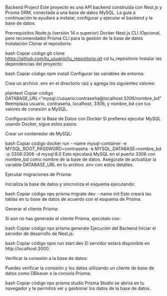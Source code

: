 Backend Project
Este proyecto es una API backend construida con Nest.js y Prisma ORM, conectada a una base de datos MySQL. La guía a continuación te ayudará a instalar, configurar y ejecutar el backend y la base de datos.

Prerrequisitos
Node.js (versión 14 o superior)
Docker
Nest.js CLI (Opcional, pero recomendado)
Prisma CLI para la gestión de la base de datos
Instalación
Clonar el repositorio:

bash
Copiar código
git clone https://github.com/tu_usuario/tu_repositorio.git
cd tu_repositorio
Instalar las dependencias del proyecto:

bash
Copiar código
npm install
Configurar las variables de entorno:

Crea un archivo .env en el directorio raíz y agrega los siguientes valores:

plaintext
Copiar código
DATABASE_URL="mysql://usuario:contraseña@localhost:3306/nombre_bd"
Reemplaza usuario, contraseña, localhost, 3306, y nombre_bd con tus valores de conexión a MySQL.

Configuración de la Base de Datos con Docker
Si prefieres ejecutar MySQL usando Docker, sigue estos pasos:

Crear un contenedor de MySQL:

bash
Copiar código
docker run --name mysql-container -e MYSQL_ROOT_PASSWORD=contraseña -e MYSQL_DATABASE=nombre_bd -p 3306:3306 -d mysql:8.0
Esto ejecutará MySQL en el puerto 3306 con nombre_bd como nombre de la base de datos. Asegúrate de actualizar la variable DATABASE_URL en tu archivo .env con estos detalles.

Ejecutar migraciones de Prisma:

Inicializa la base de datos y sincroniza el esquema ejecutando:

bash
Copiar código
npx prisma migrate dev --name init
Esto creará las tablas en tu base de datos de acuerdo con el esquema de Prisma.

Generar el cliente Prisma:

Si aún no has generado el cliente Prisma, ejecútalo con:

bash
Copiar código
npx prisma generate
Ejecución del Backend
Iniciar el servidor de desarrollo de Nest.js:

bash
Copiar código
npm run start:dev
El servidor estará disponible en http://localhost:3000.

Verificar la conexión a la base de datos:

Puedes verificar la conexión y los datos utilizando un cliente de base de datos como DBeaver o la consola Prisma:

bash
Copiar código
npx prisma studio
Prisma Studio se abrirá en tu navegador y te permitirá ver y gestionar los datos de la base de datos.
